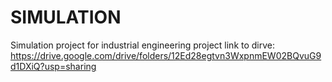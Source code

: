 # SIMULATION
Simulation project for industrial engineering project
link to dirve: https://drive.google.com/drive/folders/12Ed28egtvn3WxpnmEW02BQvuG9d1DXiQ?usp=sharing
